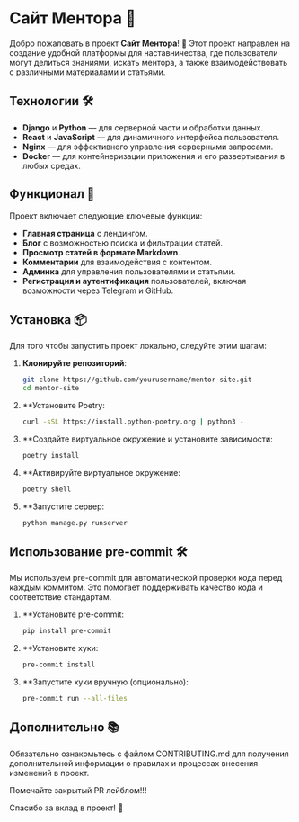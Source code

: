 # Сайт Ментора 🚀

Добро пожаловать в проект **Сайт Ментора**! 🎉 Этот проект направлен на создание удобной платформы для наставничества, где пользователи могут делиться знаниями, искать ментора, а также взаимодействовать с различными материалами и статьями.

## Технологии 🛠️

- **Django** и **Python** — для серверной части и обработки данных.
- **React** и **JavaScript** — для динамичного интерфейса пользователя.
- **Nginx** — для эффективного управления серверными запросами.
- **Docker** — для контейнеризации приложения и его развертывания в любых средах.

## Функционал 🌟

Проект включает следующие ключевые функции:

- **Главная страница** с лендингом.
- **Блог** с возможностью поиска и фильтрации статей.
- **Просмотр статей в формате Markdown**.
- **Комментарии** для взаимодействия с контентом.
- **Админка** для управления пользователями и статьями.
- **Регистрация и аутентификация** пользователей, включая возможности через Telegram и GitHub.

## Установка 📦

Для того чтобы запустить проект локально, следуйте этим шагам:

1. **Клонируйте репозиторий**:
   ```bash
   git clone https://github.com/yourusername/mentor-site.git
   cd mentor-site
2. **Установите Poetry:
   ```bash
   curl -sSL https://install.python-poetry.org | python3 -
3. **Создайте виртуальное окружение и установите зависимости:
   ```bash
   poetry install
4. **Активируйте виртуальное окружение:
   ```bash
   poetry shell
5. **Запустите сервер:
   ```bash
   python manage.py runserver

## Использование pre-commit 🛠️
Мы используем pre-commit для автоматической проверки кода перед каждым коммитом. Это помогает поддерживать качество кода и соответствие стандартам.

1. **Установите pre-commit:
   ```bash
   pip install pre-commit
2. **Установите хуки:
   ```bash
   pre-commit install
3. **Запустите хуки вручную (опционально):
   ```bash
   pre-commit run --all-files

## Дополнительно 📚
Обязательно ознакомьтесь с файлом CONTRIBUTING.md для получения дополнительной информации о правилах и процессах внесения изменений в проект.

Помечайте закрытый PR лейблом!!!

Спасибо за вклад в проект! 🎈
